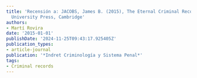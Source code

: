 ```yaml
---
title: 'Recensión a: JACOBS, James B. (2015), The Eternal Criminal Record, Harvard
  University Press, Cambridge'
authors:
- Martí Rovira
date: '2015-01-01'
publishDate: '2024-11-25T09:43:17.925405Z'
publication_types:
- article-journal
publication: '*Indret Criminología y Sistema Penal*'
tags:
- Criminal records
---
```

